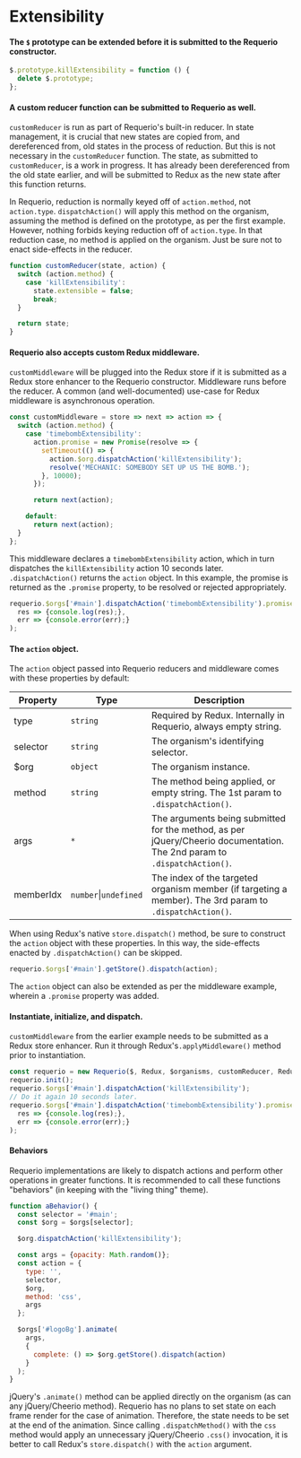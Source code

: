 # Extensibility

#### The `$` prototype can be extended before it is submitted to the Requerio constructor.

```javascript
$.prototype.killExtensibility = function () {
  delete $.prototype;
};
```

#### A custom reducer function can be submitted to Requerio as well.

`customReducer` is run as part of Requerio's built-in reducer. In state 
management, it is crucial that new states are copied from, and dereferenced 
from, old states in the process of reduction. But this is not necessary in the 
`customReducer` function. The state, as submitted to `customReducer`, is a work 
in progress. It has already been dereferenced from the old state earlier, and 
will be submitted to Redux as the new state after this function returns.

In Requerio, reduction is normally keyed off of `action.method`, not 
`action.type`. `dispatchAction()` will apply this method on the organism, 
assuming the method is defined on the prototype, as per the first example. 
However, nothing forbids keying reduction off of `action.type`. In that 
reduction case, no method is applied on the organism. Just be sure not to enact 
side-effects in the reducer.

```javascript
function customReducer(state, action) {
  switch (action.method) {
    case 'killExtensibility':
      state.extensible = false;
      break;
  }

  return state;
}
```

#### Requerio also accepts custom Redux middleware.

`customMiddleware` will be plugged into the Redux store if it is submitted as a 
Redux store enhancer to the Requerio constructor. Middleware runs before the 
reducer. A common (and well-documented) use-case for Redux middleware is 
asynchronous operation.

```javascript
const customMiddleware = store => next => action => {
  switch (action.method) {
    case 'timebombExtensibility':
      action.promise = new Promise(resolve => {
        setTimeout(() => {
          action.$org.dispatchAction('killExtensibility');
          resolve('MECHANIC: SOMEBODY SET UP US THE BOMB.');
        }, 10000);
      });

      return next(action);

    default:
      return next(action);
  }
};
```

This middleware declares a `timebombExtensibility` action, which in turn 
dispatches the `killExtensibility` action 10 seconds later. `.dispatchAction()` 
returns the `action` object. In this example, the promise is returned as the 
`.promise` property, to be resolved or rejected appropriately.

```javascript
requerio.$orgs['#main'].dispatchAction('timebombExtensibility').promise.then(
  res => {console.log(res);},
  err => {console.error(err);}
);

```

#### The `action` object.

The `action` object passed into Requerio reducers and middleware comes with 
these properties by default:

| Property | Type | Description |
| --- | --- | --- |
| type | `string` | Required by Redux. Internally in Requerio, always empty string. |
| selector | `string` | The organism's identifying selector. |
| $org | `object` | The organism instance. |
| method | `string` | The method being applied, or empty string. The 1st param to `.dispatchAction()`. |
| args | `*` | The arguments being submitted for the method, as per jQuery/Cheerio documentation. The 2nd param to `.dispatchAction()`. |
| memberIdx | `number`\|`undefined` | The index of the targeted organism member (if targeting a member). The 3rd param to `.dispatchAction()`. |

When using Redux's native `store.dispatch()` method, be sure to construct the 
`action` object with these properties. In this way, the side-effects enacted by 
`.dispatchAction()` can be skipped.

```javascript
requerio.$orgs['#main'].getStore().dispatch(action);
```

The `action` object can also be extended as per the middleware example, wherein 
a `.promise` property was added.

#### Instantiate, initialize, and dispatch.

`customMiddleware` from the earlier example needs to be submitted as a Redux 
store enhancer. Run it through Redux's`.applyMiddleware()` method prior to 
instantiation.

```javascript
const requerio = new Requerio($, Redux, $organisms, customReducer, Redux.applyMiddleware(customMiddleware));
requerio.init();
requerio.$orgs['#main'].dispatchAction('killExtensibility');
// Do it again 10 seconds later.
requerio.$orgs['#main'].dispatchAction('timebombExtensibility').promise.then(
  res => {console.log(res);},
  err => {console.error(err);}
);
```

#### Behaviors

Requerio implementations are likely to dispatch actions and perform other 
operations in greater functions. It is recommended to call these functions 
"behaviors" (in keeping with the "living thing" theme).

```javascript
function aBehavior() {
  const selector = '#main';
  const $org = $orgs[selector];

  $org.dispatchAction('killExtensibility');

  const args = {opacity: Math.random()};
  const action = {
    type: '',
    selector,
    $org,
    method: 'css',
    args
  };

  $orgs['#logoBg'].animate(
    args,
    {
      complete: () => $org.getStore().dispatch(action)
    }
  );
}
```

jQuery's `.animate()` method can be applied directly on the organism (as can any 
jQuery/Cheerio method). Requerio has no plans to set state on each frame render 
for the case of animation. Therefore, the state needs to be set at the end of 
the animation. Since calling `.dispatchMethod()` with the `css` method would 
apply an unnecessary jQuery/Cheerio `.css()` invocation, it is better to call 
Redux's `store.dispatch()` with the `action` argument.

